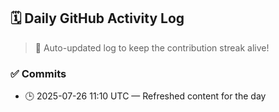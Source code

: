 ## 🗓️ Daily GitHub Activity Log

> 🤖 Auto-updated log to keep the contribution streak alive!

### ✅ Commits

- 🕒 2025-07-26 11:10 UTC — Refreshed content for the day

